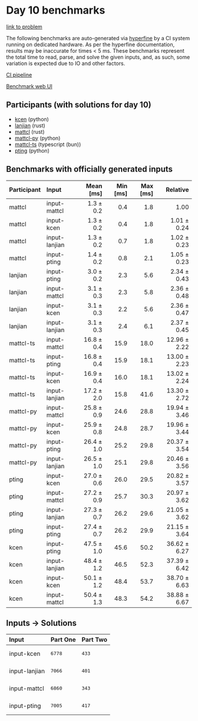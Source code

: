 # Day 10 benchmarks

[link to problem](https://adventofcode.com/2023/day/10)

The following benchmarks are auto-generated via
[hyperfine](https://github.com/sharkdp/hyperfine) by a CI system running on
dedicated hardware. As per the hyperfine documentation, results may be
inaccurate for times < 5 ms. These benchmarks represent the total time to read,
parse, and solve the given inputs, and, as such, some variation is expected due
to IO and other factors.

[CI pipeline](http://ci.papercode.net:8080/teams/main/pipelines/aoc2023)

[Benchmark web UI](https://aoc.ancalagon.black)


## Participants (with solutions for day 10)

- [kcen](https://github.com/kcen/aoc2023) (python)
- [lanjian](https://github.com/lanjian/aoc-2023) (rust)
- [mattcl](https://github.com/mattcl/aoc2023) (rust)
- [mattcl-py](https://github.com/mattcl/aoc2023-py) (python)
- [mattcl-ts](https://github.com/mattcl/aoc2023-js) (typescript (bun))
- [pting](https://github.com/pting/aoc2023) (python)


## Benchmarks with officially generated inputs

| Participant | Input | Mean [ms] | Min [ms] | Max [ms] | Relative |
|:---|:---|---:|---:|---:|---:|
| mattcl | input-mattcl | 1.3 ± 0.2 | 0.4 | 1.8 | 1.00 |
| mattcl | input-kcen | 1.3 ± 0.2 | 0.4 | 1.8 | 1.01 ± 0.24 |
| mattcl | input-lanjian | 1.3 ± 0.2 | 0.7 | 1.8 | 1.02 ± 0.23 |
| mattcl | input-pting | 1.4 ± 0.2 | 0.8 | 2.1 | 1.05 ± 0.23 |
| lanjian | input-pting | 3.0 ± 0.2 | 2.3 | 5.6 | 2.34 ± 0.43 |
| lanjian | input-mattcl | 3.1 ± 0.3 | 2.3 | 5.8 | 2.36 ± 0.48 |
| lanjian | input-kcen | 3.1 ± 0.3 | 2.2 | 5.6 | 2.36 ± 0.47 |
| lanjian | input-lanjian | 3.1 ± 0.3 | 2.4 | 6.1 | 2.37 ± 0.45 |
| mattcl-ts | input-mattcl | 16.8 ± 0.4 | 15.9 | 18.0 | 12.96 ± 2.22 |
| mattcl-ts | input-pting | 16.8 ± 0.4 | 15.9 | 18.1 | 13.00 ± 2.23 |
| mattcl-ts | input-kcen | 16.9 ± 0.4 | 16.0 | 18.1 | 13.02 ± 2.24 |
| mattcl-ts | input-lanjian | 17.2 ± 2.0 | 15.8 | 41.6 | 13.30 ± 2.72 |
| mattcl-py | input-mattcl | 25.8 ± 0.9 | 24.6 | 28.8 | 19.94 ± 3.46 |
| mattcl-py | input-kcen | 25.9 ± 0.8 | 24.8 | 28.7 | 19.96 ± 3.44 |
| mattcl-py | input-pting | 26.4 ± 1.0 | 25.2 | 29.8 | 20.37 ± 3.54 |
| mattcl-py | input-lanjian | 26.5 ± 1.0 | 25.1 | 29.8 | 20.46 ± 3.56 |
| pting | input-kcen | 27.0 ± 0.6 | 26.0 | 29.5 | 20.82 ± 3.57 |
| pting | input-mattcl | 27.2 ± 0.9 | 25.7 | 30.3 | 20.97 ± 3.62 |
| pting | input-lanjian | 27.3 ± 0.7 | 26.2 | 29.6 | 21.05 ± 3.62 |
| pting | input-pting | 27.4 ± 0.7 | 26.2 | 29.9 | 21.15 ± 3.64 |
| kcen | input-pting | 47.5 ± 1.0 | 45.6 | 50.2 | 36.62 ± 6.27 |
| kcen | input-lanjian | 48.4 ± 1.2 | 46.5 | 52.3 | 37.39 ± 6.42 |
| kcen | input-kcen | 50.1 ± 1.2 | 48.4 | 53.7 | 38.70 ± 6.63 |
| kcen | input-mattcl | 50.4 ± 1.3 | 48.3 | 54.2 | 38.88 ± 6.67 |


## Inputs -> Solutions

| Input | Part One | Part Two |
|:---|:---|:---|
|input-kcen|<pre>6778</pre>|<pre>433</pre>|
|input-lanjian|<pre>7066</pre>|<pre>401</pre>|
|input-mattcl|<pre>6860</pre>|<pre>343</pre>|
|input-pting|<pre>7005</pre>|<pre>417</pre>|